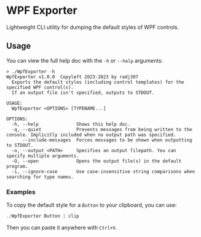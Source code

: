 # WPF Exporter

Lightweight CLI utility for dumping the default styles of WPF controls.

## Usage

You can view the full help doc with the `-h` or `--help` arguments:  
```
> ./WpfExporter -h
WpfExporter v1.0.0  Copyleft 2023-2023 by radj307
  Exports the default styles (including control templates) for the specified WPF control(s).
  If an output file isn't specified, outputs to STDOUT.

USAGE:
  WpfExporter <OPTIONS> [TYPENAME...]

OPTIONS:
  -h, --help              Shows this help doc.
  -q, --quiet             Prevents messages from being written to the console. Implicitly included when no output path was specified.
      --include-messages  Forces messages to be shown when outputting to STDOUT.
  -o, --output <PATH>     Specifies an output filepath. You can specify multiple arguments.
  -O, --open              Opens the output file(s) in the default program.
  -i, --ignore-case       Use case-insensitive string comparisons when searching for type names.
```

### Examples

To copy the default style for a `Button` to your clipboard, you can use:  
```ps1
./WpfExporter Button | clip
```
Then you can paste it anywhere with `Ctrl+V`.
